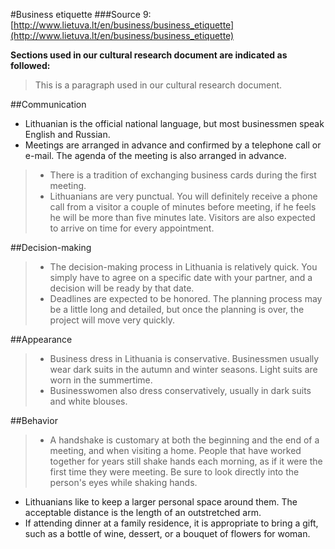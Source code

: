 #Business etiquette
###Source 9: [http://www.lietuva.lt/en/business/business_etiquette](http://www.lietuva.lt/en/business/business_etiquette)

__Sections used in our cultural research document are indicated as followed:__
>  This is a paragraph used in our cultural research document.

##Communication

* Lithuanian is the official national language, but most businessmen speak English and Russian.
* Meetings are arranged in advance and confirmed by a telephone call or e-mail. The agenda of the meeting is also arranged in advance.

> * There is a tradition of exchanging business cards during the first meeting.
> * Lithuanians are very punctual. You will definitely receive a phone call from a visitor a couple of minutes before meeting, if he feels he will be more than five minutes late. Visitors are also expected to arrive on time for every appointment.

##Decision-making

> * The decision-making process in Lithuania is relatively quick. You simply have to agree on a specific date with your partner, and a decision will be ready by that date.
> * Deadlines are expected to be honored. The planning process may be a little long and detailed, but once the planning is over, the project will move very quickly.

##Appearance

> * Business dress in Lithuania is conservative. Businessmen usually wear dark suits in the autumn and winter seasons. Light suits are worn in the summertime.
> * Businesswomen also dress conservatively, usually in dark suits and white blouses.

##Behavior

> * A handshake is customary at both the beginning and the end of a meeting, and when visiting a home. People that have worked together for years still shake hands each morning, as if it were the first time they were meeting. Be sure to look directly into the person's eyes while shaking hands.
* Lithuanians like to keep a larger personal space around them. The acceptable distance is the length of an outstretched arm.
* If attending dinner at a family residence, it is appropriate to bring a gift, such as a bottle of wine, dessert, or a bouquet of flowers for woman.